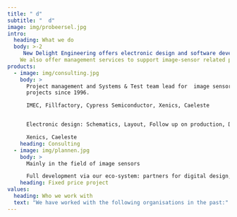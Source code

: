 ```yaml
---
title: " d"
subtitle: "  d"
image: img/probeersel.jpg
intro:
  heading: What we do
  body: >-2
     New Delight Engineering offers electronic design and software development. We have over 15 years of experience in the realization of electro-optical solutions for image sensors: test systems and cameras, both in the visual and in the infrared wavelength ranges.
    We also offer management services to support image-sensor related projects in the domains of characterization, production testing, space qualification, space application and scientific measurement systems.
products:
  - image: img/consulting.jpg
    body: >
      Project management and Systems & Test team lead for  image sensor-related
      projects since 1996.

      IMEC, Fillfactory, Cypress Semiconductor, Xenics, Caeleste


      Electronic design: Schematics, Layout, Follow up on production, Debug, ..

      Xenics, Caeleste
    heading: Consulting
  - image: img/plannen.jpg
    body: >
      Mainly in the field of image sensors

      Full development via our eco-system: partners for digital design, software development and mechanical design. 
    heading: Fixed price project
values:
  heading: Who we work with
  text: "We have worked with the following organisations in the past:"
---
```

